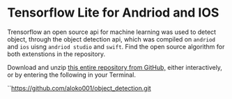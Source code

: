 # Tensorflow Lite for Andriod and IOS

Trensorflow an open source api for machine learning was used to detect object, through the object detection api, which was compiled on ```andriod``` and ```ios``` uisng ```andriod studio``` and ```swift```. Find the open source algorithm for both extenstions in the repository.

Download and unzip [this entire repository from GitHub,](https://github.com/aloko001/object_detection.git) either interactively, or by entering the following in your Terminal.

``https://github.com/aloko001/object_detection.git
